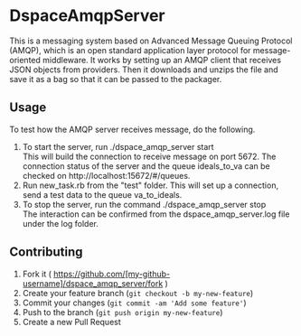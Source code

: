 # DspaceAmqpServer

This is a messaging system based on Advanced Message Queuing Protocol (AMQP), which is an open standard application layer protocol for message-oriented middleware. It works by setting up an AMQP client that receives JSON objects from providers. Then it downloads and unzips the file and save it as a bag so that it can be passed to the packager.  


## Usage

To test how the AMQP server receives message, do the following. <br>
1. To start the server, run ./dspace_amqp_server start <br>
This will build the connection to receive message on port 5672. The connection status of the server and the queue ideals_to_va can be checked on http://localhost:15672/#/queues. <br>
2. Run new_task.rb from the "test" folder. This will set up a connection, send a test data to the queue va_to_ideals. <br>
3. To stop the server, run the command ./dspace_amqp_server stop <br>
The interaction can be confirmed from the dspace_amqp_server.log file under the log folder. <br>

## Contributing

1. Fork it ( https://github.com/[my-github-username]/dspace_amqp_server/fork )
2. Create your feature branch (`git checkout -b my-new-feature`)
3. Commit your changes (`git commit -am 'Add some feature'`)
4. Push to the branch (`git push origin my-new-feature`)
5. Create a new Pull Request
